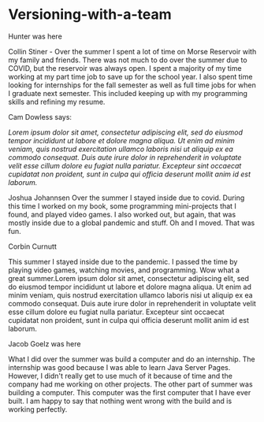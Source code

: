 # Versioning-with-a-team
Hunter was here

Collin Stiner -
Over the summer I spent a lot of time on Morse Reservoir with my family and friends. There was not much to do
over the summer due to COVID, but the reservoir was always open. I spent a majority of my time working at my
part time job to save up for the school year. I also spent time looking for internships for the fall semester
as well as full time jobs for when I graduate next semester. This included keeping up with my programming skills
and refining my resume.

Cam Dowless says:

  *Lorem ipsum dolor sit amet, consectetur adipiscing elit, sed do eiusmod tempor incididunt ut labore et dolore magna aliqua. Ut enim ad minim veniam, quis nostrud exercitation ullamco laboris nisi ut aliquip ex ea commodo consequat. Duis aute irure dolor in reprehenderit in voluptate velit esse cillum dolore eu fugiat nulla pariatur. Excepteur sint occaecat cupidatat non proident, sunt in culpa qui officia deserunt mollit anim id est laborum.*
 
Joshua Johannsen
  Over the summer I stayed inside due to covid. During this time I worked on my book, some programming mini-projects that I found, and played video games. I also worked out, but again, that was mostly inside due to a global pandemic and stuff. Oh and I moved. That was fun. 

Corbin Curnutt

This summer I stayed inside due to the pandemic. I passed the time by playing video games, watching movies, and programming. Wow what a great summer.Lorem ipsum dolor sit amet, consectetur adipiscing elit, sed do eiusmod tempor incididunt ut labore et dolore magna aliqua. Ut enim ad minim veniam, quis nostrud exercitation ullamco laboris nisi ut aliquip ex ea commodo consequat. Duis aute irure dolor in reprehenderit in voluptate velit esse cillum dolore eu fugiat nulla pariatur. Excepteur sint occaecat cupidatat non proident, sunt in culpa qui officia deserunt mollit anim id est laborum.

Jacob Goelz was here

  What I did over the summer was build a computer and do an internship. The internship was good because I was able to learn Java Server Pages. However, I didn't really get to use much of it because of time and the company had me working on other projects. The other part of summer was building a computer. This computer was the first computer that I have ever built. I am happy to say that nothing went wrong with the build and is working perfectly. 

